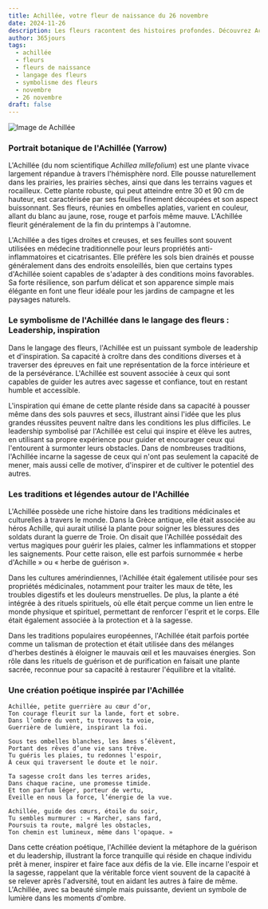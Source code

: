 ```yaml
---
title: Achillée, votre fleur de naissance du 26 novembre
date: 2024-11-26
description: Les fleurs racontent des histoires profondes. Découvrez Achillée, votre fleur de naissance du 26 novembre, ses symboles et récits fascinants. Plongez dans sa signification et son langage unique dans l'art floral.
author: 365jours
tags:
  - achillée
  - fleurs
  - fleurs de naissance
  - langage des fleurs
  - symbolisme des fleurs
  - novembre
  - 26 novembre
draft: false
---
```



![Image de Achillée](https://cdn.pixabay.com/photo/2018/09/16/11/10/yarrow-plant-3681169_1280.jpg#center)


### Portrait botanique de l'Achillée (Yarrow)

L'Achillée (du nom scientifique _Achillea millefolium_) est une plante vivace largement répandue à travers l'hémisphère nord. Elle pousse naturellement dans les prairies, les prairies sèches, ainsi que dans les terrains vagues et rocailleux. Cette plante robuste, qui peut atteindre entre 30 et 90 cm de hauteur, est caractérisée par ses feuilles finement découpées et son aspect buissonnant. Ses fleurs, réunies en ombelles aplaties, varient en couleur, allant du blanc au jaune, rose, rouge et parfois même mauve. L'Achillée fleurit généralement de la fin du printemps à l'automne.

L'Achillée a des tiges droites et creuses, et ses feuilles sont souvent utilisées en médecine traditionnelle pour leurs propriétés anti-inflammatoires et cicatrisantes. Elle préfère les sols bien drainés et pousse généralement dans des endroits ensoleillés, bien que certains types d'Achillée soient capables de s'adapter à des conditions moins favorables. Sa forte résilience, son parfum délicat et son apparence simple mais élégante en font une fleur idéale pour les jardins de campagne et les paysages naturels.

### Le symbolisme de l'Achillée dans le langage des fleurs : Leadership, inspiration

Dans le langage des fleurs, l'Achillée est un puissant symbole de leadership et d'inspiration. Sa capacité à croître dans des conditions diverses et à traverser des épreuves en fait une représentation de la force intérieure et de la persévérance. L'Achillée est souvent associée à ceux qui sont capables de guider les autres avec sagesse et confiance, tout en restant humble et accessible.

L'inspiration qui émane de cette plante réside dans sa capacité à pousser même dans des sols pauvres et secs, illustrant ainsi l'idée que les plus grandes réussites peuvent naître dans les conditions les plus difficiles. Le leadership symbolisé par l'Achillée est celui qui inspire et élève les autres, en utilisant sa propre expérience pour guider et encourager ceux qui l'entourent à surmonter leurs obstacles. Dans de nombreuses traditions, l'Achillée incarne la sagesse de ceux qui n'ont pas seulement la capacité de mener, mais aussi celle de motiver, d'inspirer et de cultiver le potentiel des autres.

### Les traditions et légendes autour de l'Achillée

L'Achillée possède une riche histoire dans les traditions médicinales et culturelles à travers le monde. Dans la Grèce antique, elle était associée au héros Achille, qui aurait utilisé la plante pour soigner les blessures des soldats durant la guerre de Troie. On disait que l'Achillée possédait des vertus magiques pour guérir les plaies, calmer les inflammations et stopper les saignements. Pour cette raison, elle est parfois surnommée « herbe d'Achille » ou « herbe de guérison ».

Dans les cultures amérindiennes, l'Achillée était également utilisée pour ses propriétés médicinales, notamment pour traiter les maux de tête, les troubles digestifs et les douleurs menstruelles. De plus, la plante a été intégrée à des rituels spirituels, où elle était perçue comme un lien entre le monde physique et spirituel, permettant de renforcer l'esprit et le corps. Elle était également associée à la protection et à la sagesse.

Dans les traditions populaires européennes, l'Achillée était parfois portée comme un talisman de protection et était utilisée dans des mélanges d'herbes destinés à éloigner le mauvais œil et les mauvaises énergies. Son rôle dans les rituels de guérison et de purification en faisait une plante sacrée, reconnue pour sa capacité à restaurer l'équilibre et la vitalité.

### Une création poétique inspirée par l'Achillée

```
Achillée, petite guerrière au cœur d’or,
Ton courage fleurit sur la lande, fort et sobre.
Dans l’ombre du vent, tu trouves ta voie,
Guerrière de lumière, inspirant la foi.

Sous tes ombelles blanches, les âmes s’élèvent,
Portant des rêves d’une vie sans trêve.
Tu guéris les plaies, tu redonnes l'espoir,
À ceux qui traversent le doute et le noir.

Ta sagesse croît dans les terres arides,
Dans chaque racine, une promesse timide.
Et ton parfum léger, porteur de vertu,
Éveille en nous la force, l’énergie de la vue.

Achillée, guide des cœurs, étoile du soir,
Tu sembles murmurer : « Marcher, sans fard,
Poursuis ta route, malgré les obstacles,
Ton chemin est lumineux, même dans l'opaque. »
```

Dans cette création poétique, l'Achillée devient la métaphore de la guérison et du leadership, illustrant la force tranquille qui réside en chaque individu prêt à mener, inspirer et faire face aux défis de la vie. Elle incarne l'espoir et la sagesse, rappelant que la véritable force vient souvent de la capacité à se relever après l'adversité, tout en aidant les autres à faire de même. L'Achillée, avec sa beauté simple mais puissante, devient un symbole de lumière dans les moments d'ombre.

